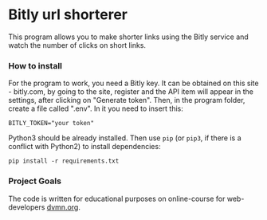 # Bitly url shorterer

This program allows you to make shorter links using the
Bitly service and watch the number of clicks on short links.

### How to install

For the program to work, you need a Bitly key. It can be obtained
on this site - bitly.com, by going to the site, register and the API item
will appear in the settings, after clicking on "Generate token". Then,
in the program folder, create a file called ".env". In it you need to
insert this:
```
BITLY_TOKEN="your token"
```

Python3 should be already installed.
Then use `pip` (or `pip3`, if there is a conflict with Python2) to install dependencies:
```
pip install -r requirements.txt
```

### Project Goals

The code is written for educational purposes on online-course for web-developers [dvmn.org](https://dvmn.org/).
